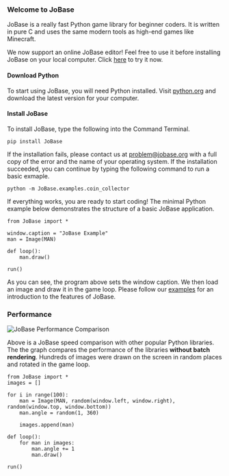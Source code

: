 ### Welcome to JoBase
JoBase is a really fast Python game library for beginner coders.
It is written in pure C and uses the same modern tools as high-end games like Minecraft.

We now support an online JoBase editor!
Feel free to use it before installing JoBase on your local computer.
Click [here](https://jobase.org/Browser) to try it now.

#### Download Python
To start using JoBase, you will need Python installed.
Visit [python.org](https://www.python.org/downloads) and download the latest version for your computer.

#### Install JoBase
To install JoBase, type the following into the Command Terminal.

```
pip install JoBase
```

If the installation fails, please contact us at <problem@jobase.org> with a full copy of the error and the name of your operating system.
If the installation succeeded, you can continue by typing the following command to run a basic exmaple.

```
python -m JoBase.examples.coin_collector
```

If everything works, you are ready to start coding!
The minimal Python example below demonstrates the structure of a basic JoBase application.

```
from JoBase import *

window.caption = "JoBase Example"
man = Image(MAN)

def loop():
    man.draw()

run()
```

As you can see, the program above sets the window caption.
We then load an image and draw it in the game loop.
Please follow our [examples](https://jobase.org/examples) for an introduction to the features of JoBase.

### Performance

![JoBase Performance Comparison](https://jobase.org/assets/images/graph.png)

Above is a JoBase speed comparison with other popular Python libraries.
The the graph compares the performance of the libraries **without batch rendering**.
Hundreds of images were drawn on the screen in random places and rotated in the game loop.

```
from JoBase import *
images = []

for i in range(100):
    man = Image(MAN, random(window.left, window.right), random(window.top, window.bottom))
    man.angle = random(1, 360)

    images.append(man)

def loop():
    for man in images:
        man.angle += 1
        man.draw()

run()
```
